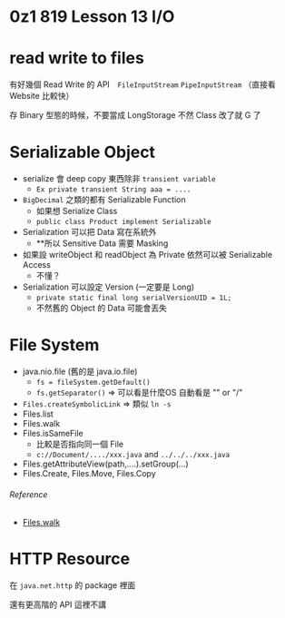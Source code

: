 # 0z1 819 Lesson 13 I/O

# read write to files
有好幾個 Read Write 的 API　`FileInputStream` `PipeInputStream` （直接看 Website 比較快）

存 Binary 型態的時候，不要當成 LongStorage 不然 Class 改了就 G 了

# Serializable Object
- serialize 會 deep copy 東西除非 `transient variable`
  - `Ex private transient String aaa = ....`
- `BigDecimal` 之類的都有 Serializable Function
  - 如果想 Serialize Class
  - `public class Product implement Serializable`
- Serialization 可以把 Data 寫在系統外
  - **所以 Sensitive Data 需要 Masking
- 如果設 writeObject 和 readObject 為 Private 依然可以被 Serializable Access
  - 不懂？
- Serialization 可以設定 Version (一定要是 Long)
  - `private static final long serialVersionUID = 1L;`
  - 不然舊的 Object 的 Data 可能會丟失

# File System 
- java.nio.file (舊的是 java.io.file)
  - `fs = fileSystem.getDefault()`
  - `fs.getSeparator()` => 可以看是什麼OS 自動看是 "\" or "/"
- `Files.createSymbolicLink` => 類似 `ln -s`
- Files.list
- Files.walk
- Files.isSameFile
  - 比較是否指向同一個 File
  - `c://Document/..../xxx.java` and `../../../xxx.java`
- Files.getAttributeView(path,....).setGroup(...)
- Files.Create, Files.Move, Files.Copy

###### Reference
- [Files.walk](https://geek-docs.com/java/java-tutorial/fileswalk.html)

# HTTP Resource
在 `java.net.http` 的 package 裡面

還有更高階的 API 這裡不講 
